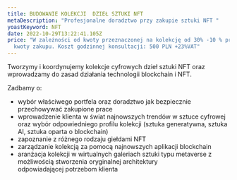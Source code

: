 ```yaml
---
title: BUDOWANIE KOLEKCJI  DZIEŁ SZTUKI NFT
metaDescription: "Profesjonalne doradztwo przy zakupie sztuki NFT "
yoastKeyword: NFT
date: 2022-10-29T13:22:41.105Z
price: "W zależności od kwoty przeznaczonej na kolekcję od 30% -10 % prowizji od
  kwoty zakupu. Koszt godzinnej konsultacji: 500 PLN +23%VAT"
---
```

Tworzymy i koordynujemy kolekcje cyfrowych dzieł sztuki NFT oraz wprowadzamy do
zasad działania technologii blockchain i NFT.

Zadbamy o:

* wybór właściwego portfela oraz doradztwo jak bezpiecznie przechowywać zakupione prace
* wprowadzenie klienta w świat najnowszych trendów w sztuce cyfrowej oraz wybór
  odpowiedniego profilu kolekcji (sztuka generatywna, sztuka AI, sztuka oparta o blockchain)
* zapoznanie z różnego rodzaju giełdami NFT
* zarządzanie kolekcją za pomocą najnowszych aplikacji blockchain
* aranżacja kolekcji w wirtualnych galeriach sztuki typu metaverse z możliwością stworzenia oryginalnej architektury odpowiadającej potrzebom klienta